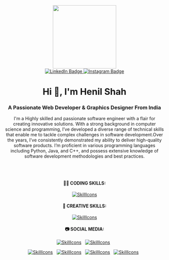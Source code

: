 <!--
**rohan-shaw/rohan-shaw** is a ✨ _special_ ✨ repository because its `README.md` (this file) appears on your GitHub profile.

Here are some ideas to get you started:

- 🔭 I’m currently working on ...
- 🌱 I’m currently learning ...
- 👯 I’m looking to collaborate on ...
- 🤔 I’m looking for help with ...
- 💬 Ask me about ...
- 📫 How to reach me: ...
- 😄 Pronouns: ...
- ⚡ Fun fact: ...
-->
<div id="header" align="center">
  <img src="https://media.giphy.com/media/SHjOSDkKZ18qOHA5B5/giphy.gif" width="200"/>
  <div id="badges">
  <a href="www.linkedin.com/in/henilshah20/">
    <img src="https://img.shields.io/badge/LinkedIn-blue?style=for-the-badge&logo=linkedin&logoColor=white" alt="LinkedIn Badge"/>
  </a>
  <a href="https://www.instagram.com/henil482/">
    <img src="https://img.shields.io/badge/Instagram-FC0697?style=for-the-badge&logo=instagram&logoColor=white" alt="Instagram Badge"/>
  </a>

<h1 align="center">Hi 👋, I'm Henil Shah</h1>
<h3 align="center">A Passionate Web Developer & Graphics Designer From India</h3>

<p text-align: justify; text-justify: inter-word;>
  I'm a Highly skilled and passionate software engineer with a flair for creating innovative solutions. With a strong background in computer science and programming, I’ve developed a diverse range of technical skills that enable me to tackle complex challenges in software development.Over the years, I’ve consistently demonstrated my ability to deliver high-quality software products. I’m proficient in various programming languages including Python, Java, and C++, and possess extensive knowledge of software development methodologies and best practices. 
</p>
<br></br>
<div>
  <h4>👩‍💻 CODING SKILLS:</h4>
</div>

[![SkillIcons](https://skillicons.dev/icons?i=js,html,css,nodejs,py,tailwind,vue,mongodb,docker,aws,gcp,azure,react,flutter,androidstudio,cpp,c,angular,bootstrap,firebase,flutter,git,github,kotlin,mysql,nodejs,npm,react,wordpress,visualstudio,vscode)](https://krishsatasiya.netlify.app/)<br/>

<div>
  <h4>🎨 CREATIVE SKILLS:</h4>
</div>

[![SkillIcons](https://skillicons.dev/icons?i=figma,ae,blender,ai,ps,pr,xd,svg)](https://krishsatasiya.netlify.app/)<br/>

<div>
  <h4>📷 SOCIAL MEDIA:</h4>
</div>

[![SkillIcons](https://skillicons.dev/icons?i=instagram)](https://www.instagram.com/henil482/)&nbsp;&nbsp; 
[![SkillIcons](https://skillicons.dev/icons?i=linkedin)](https://www.linkedin.com/in/henilshah20)&nbsp;&nbsp; 
<!--[![SkillIcons](https://skillicons.dev/icons?i=stackoverflow)](https://stackoverflow.com/users/22868652/krish-satasiya)&nbsp;&nbsp;-->
[![SkillIcons](https://skillicons.dev/icons?i=twitter)](https://x.com/HenilShah2012)&nbsp;&nbsp; 
[![SkillIcons](https://skillicons.dev/icons?i=discord)]()&nbsp;&nbsp; 
[![SkillIcons](https://skillicons.dev/icons?i=figma)](https://www.figma.com/@HenilShah20)&nbsp;&nbsp; 
[![SkillIcons](https://skillicons.dev/icons?i=gmail)](mailto:shahhenil51@gmail.com)&nbsp;&nbsp; 

<!-- for update : https://github.com/tandpfun/skill-icons -->  

<!---
Henilshah01/Henilshah01 is a ✨ special ✨ repository because its `README.md` (this file) appears on your GitHub profile.
You can click the Preview link to take a look at your changes.
--->
